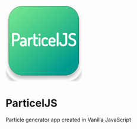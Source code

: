 ![App logo](./images/ParticelJS_logo.svg)
# ParticelJS

Particle generator app created in Vanilla JavaScript

